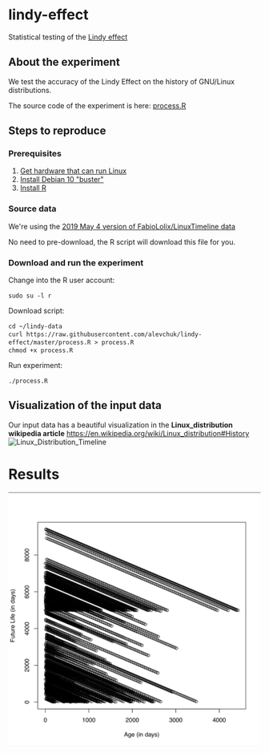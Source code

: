 # lindy-effect
Statistical testing of the [Lindy effect](https://en.wikipedia.org/wiki/Lindy_effect)


## About the experiment

We test the accuracy of the Lindy Effect on the history of GNU/Linux distributions.

The source code of the experiment is here:
[process.R](./process.R)


## Steps to reproduce

### Prerequisites
1. [Get hardware that can run Linux](https://github.com/alevchuk/minibank/blob/master/README.md#model-4--node-at-home)
2. [Install Debian 10 "buster"](https://github.com/alevchuk/minibank/blob/master/README.md#operating-system)
3. [Install R](https://github.com/alevchuk/lindy-effect/blob/master/R/README.md)

### Source data

We're using the [2019 May 4 version of FabioLolix/LinuxTimeline data](https://github.com/FabioLolix/LinuxTimeline/commit/28e13cc8f406546a701b6e5c197ee20da58b5d66)

No need to pre-download, the R script will download this file for you.

### Download and run the experiment

Change into the R user account:
```
sudo su -l r
```

Download script:
```
cd ~/lindy-data
curl https://raw.githubusercontent.com/alevchuk/lindy-effect/master/process.R > process.R
chmod +x process.R
```

Run experiment:
```
./process.R
```

## Visualization of the input data

Our input data has a beautiful visualization in the **Linux_distribution wikipedia article** https://en.wikipedia.org/wiki/Linux_distribution#History
![Linux_Distribution_Timeline](https://upload.wikimedia.org/wikipedia/commons/1/1b/Linux_Distribution_Timeline.svg)


# Results

![lindy-age-life-scatter-plot](results/lindy-age-life-scatter-plot.png)

